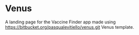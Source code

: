# Venus

A landing page for the Vaccine Finder app made using https://bitbucket.org/pasqualevitiello/venus.git Venus template.